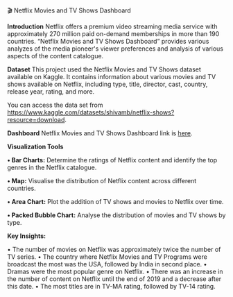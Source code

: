 🎬 Netflix Movies and TV Shows Dashboard 
 
**Introduction**
Netflix offers a premium video streaming media service with approximately 270 million paid on-demand memberships in more than 190 countries. 
“Netflix Movies and TV Shows Dashboard” provides various analyzes of the media pioneer's viewer preferences
and analysis of various aspects of the content catalogue.

**Dataset**
This project used the Netflix Movies and TV Shows dataset available on Kaggle. It contains information about various movies and TV shows available on Netflix, including type, title, director, cast, country, release year, rating, and more.

You can access the data set from https://www.kaggle.com/datasets/shivamb/netflix-shows?resource=download.

**Dashboard**
Netflix Movies and TV Shows Dashboard link is [here](https://public.tableau.com/app/profile/cigdem.sahin/viz/Netflix_17129697361510/Netflix).

 
**Visualization Tools**

**•	Bar Charts:** Determine the ratings of Netflix content and identify the top genres in the Netflix catalogue.

**•	Map:** Visualise the distribution of Netflix content across different countries.

**•	Area Chart:** Plot the addition of TV shows and movies to Netflix over time.

**•	Packed Bubble Chart:** Analyse the distribution of movies and TV shows by type.

**Key Insights:**

•	The number of movies on Netflix was approximately twice the number of TV series.
•	 The country where Netflix Movies and TV Programs were broadcast the most was the USA, followed by India in second place.
•	Dramas were the most popular genre on Netflix.
•	There was an increase in the number of content on Netflix until the end of 2019 and a decrease after this date.
•	The most titles are in TV-MA rating, followed by TV-14 rating.

